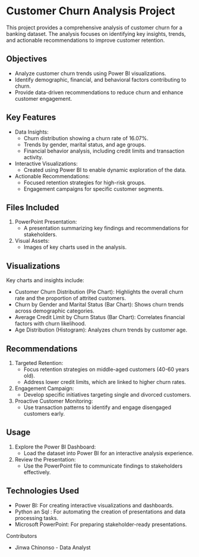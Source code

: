 # Customer Churn Analysis Project

This project provides a comprehensive analysis of customer churn for a banking dataset. The analysis focuses on identifying key insights, trends, and actionable recommendations to improve customer retention.

## Objectives

- Analyze customer churn trends using Power BI visualizations.
- Identify demographic, financial, and behavioral factors contributing to churn.
- Provide data-driven recommendations to reduce churn and enhance customer engagement.

## Key Features

- Data Insights:
  - Churn distribution showing a churn rate of 16.07%.
  - Trends by gender, marital status, and age groups.
  - Financial behavior analysis, including credit limits and transaction activity.
- Interactive Visualizations:
  - Created using Power BI to enable dynamic exploration of the data.
- Actionable Recommendations:
  - Focused retention strategies for high-risk groups.
  - Engagement campaigns for specific customer segments.

## Files Included

1. PowerPoint Presentation:
   - A presentation summarizing key findings and recommendations for stakeholders.
2. Visual Assets:
   - Images of key charts used in the analysis.

## Visualizations

Key charts and insights include:

- Customer Churn Distribution (Pie Chart): Highlights the overall churn rate and the proportion of attrited customers.
- Churn by Gender and Marital Status (Bar Chart): Shows churn trends across demographic categories.
- Average Credit Limit by Churn Status (Bar Chart): Correlates financial factors with churn likelihood.
- Age Distribution (Histogram): Analyzes churn trends by customer age.

## Recommendations

1. Targeted Retention:
   - Focus retention strategies on middle-aged customers (40-60 years old).
   - Address lower credit limits, which are linked to higher churn rates.
2. Engagement Campaign:
   - Develop specific initiatives targeting single and divorced customers.
3. Proactive Customer Monitoring:
   - Use transaction patterns to identify and engage disengaged customers early.

## Usage

1. Explore the Power BI Dashboard:
   - Load the dataset into Power BI for an interactive analysis experience.
2. Review the Presentation:
   - Use the PowerPoint file to communicate findings to stakeholders effectively.

## Technologies Used

- Power BI: For creating interactive visualizations and dashboards.
- Python an Sql : For automating the creation of presentations and data processing tasks.
- Microsoft PowerPoint: For preparing stakeholder-ready presentations.

Contributors

- Jinwa Chinonso - Data Analyst
